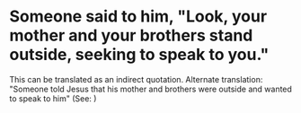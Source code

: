 
# Someone said to him, "Look, your mother and your brothers stand outside, seeking to speak to you."
This can be translated as an indirect quotation. Alternate translation: "Someone told Jesus that his mother and brothers were outside and wanted to speak to him" (See: )